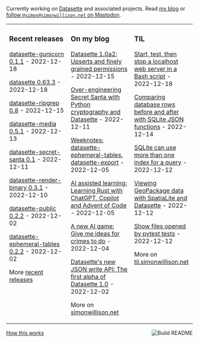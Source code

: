 Currently working on [Datasette](https://datasette.io/) and associated projects. Read [my blog](https://simonwillison.net/) or <a href="https://fedi.simonwillison.net/@simon">follow `@simon@simonwillison.net` on Mastodon</a>.

<table><tr><td valign="top" width="33%">

### Recent releases
<!-- recent_releases starts -->
[datasette-gunicorn 0.1.1](https://github.com/simonw/datasette-gunicorn/releases/tag/0.1.1) - 2022-12-18

[datasette 0.63.3](https://github.com/simonw/datasette/releases/tag/0.63.3) - 2022-12-18

[datasette-ripgrep 0.8](https://github.com/simonw/datasette-ripgrep/releases/tag/0.8) - 2022-12-15

[datasette-media 0.5.1](https://github.com/simonw/datasette-media/releases/tag/0.5.1) - 2022-12-13

[datasette-secret-santa 0.1](https://github.com/simonw/datasette-secret-santa/releases/tag/0.1) - 2022-12-11

[datasette-render-binary 0.3.1](https://github.com/simonw/datasette-render-binary/releases/tag/0.3.1) - 2022-12-10

[datasette-public 0.2.2](https://github.com/simonw/datasette-public/releases/tag/0.2.2) - 2022-12-02

[datasette-ephemeral-tables 0.2.2](https://github.com/simonw/datasette-ephemeral-tables/releases/tag/0.2.2) - 2022-12-02
<!-- recent_releases ends -->
More [recent releases](https://github.com/simonw/simonw/blob/main/releases.md)
</td><td valign="top" width="34%">

### On my blog
<!-- blog starts -->
[Datasette 1.0a2: Upserts and finely grained permissions](http://simonwillison.net/2022/Dec/15/datasette-1a2/) - 2022-12-15

[Over-engineering Secret Santa with Python cryptography and Datasette](http://simonwillison.net/2022/Dec/11/over-engineering-secret-santa/) - 2022-12-11

[Weeknotes: datasette-ephemeral-tables, datasette-export](http://simonwillison.net/2022/Dec/5/weeknotes/) - 2022-12-05

[AI assisted learning: Learning Rust with ChatGPT, Copilot and Advent of Code](http://simonwillison.net/2022/Dec/5/rust-chatgpt-copilot/) - 2022-12-05

[A new AI game: Give me ideas for crimes to do](http://simonwillison.net/2022/Dec/4/give-me-ideas-for-crimes-to-do/) - 2022-12-04

[Datasette's new JSON write API: The first alpha of Datasette 1.0](http://simonwillison.net/2022/Dec/2/datasette-write-api/) - 2022-12-02
<!-- blog ends -->
More on [simonwillison.net](https://simonwillison.net/)
</td><td valign="top" width="33%">

### TIL
<!-- tils starts -->
[Start, test, then stop a localhost web server in a Bash script](https://til.simonwillison.net/bash/start-test-then-stop-server) - 2022-12-18

[Comparing database rows before and after with SQLite JSON functions](https://til.simonwillison.net/sqlite/compare-before-after-json) - 2022-12-14

[SQLite can use more than one index for a query](https://til.simonwillison.net/sqlite/multiple-indexes) - 2022-12-12

[Viewing GeoPackage data with SpatiaLite and Datasette](https://til.simonwillison.net/spatialite/viewing-geopackage-data-with-spatialite-and-datasette) - 2022-12-12

[Show files opened by pytest tests](https://til.simonwillison.net/pytest/show-files-opened-by-tests) - 2022-12-12
<!-- tils ends -->
More on [til.simonwillison.net](https://til.simonwillison.net/)
</td></tr></table>

<a href="https://github.com/simonw/simonw/actions"><img src="https://github.com/simonw/simonw/workflows/Build%20README/badge.svg" align="right" alt="Build README"></a> <a href="https://simonwillison.net/2020/Jul/10/self-updating-profile-readme/">How this works</a>
